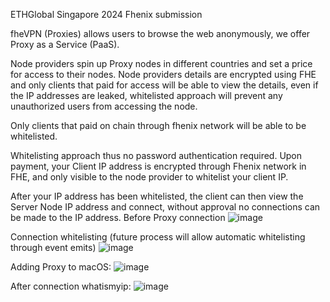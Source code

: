 ETHGlobal Singapore 2024 Fhenix submission

fheVPN (Proxies) allows users to browse the web anonymously, we offer Proxy as a Service (PaaS). 

Node providers spin up Proxy nodes in different countries and set a price for access to their nodes.
Node providers details are encrypted using FHE and only clients that paid for access will be able to view the details, even if the IP addresses are leaked, whitelisted approach will prevent any unauthorized users from accessing the node.

Only clients that paid on chain through fhenix network will be able to be whitelisted.

Whitelisting approach thus no password authentication required. Upon payment, your Client IP address is encrypted through Fhenix network in FHE, and only visible to the node provider to whitelist your client IP.

After your IP address has been whitelisted, the client can then view the Server Node IP address and connect, without approval no connections can be made to the IP address.
Before Proxy connection
![image](https://github.com/user-attachments/assets/3294c4ac-7f38-4ce4-8e1e-056e77d87cfe)

Connection whitelisting (future process will allow automatic whitelisting through event emits)
![image](https://github.com/user-attachments/assets/5ce67f95-b90b-4a48-8660-bc47b2701974)

Adding Proxy to macOS:
![image](https://github.com/user-attachments/assets/729a0c6f-7086-4617-9d3e-0160d869a0c6)

After connection whatismyip:
![image](https://github.com/user-attachments/assets/811b6ed3-5c66-4269-9ff8-fd4575e0c8ff)


